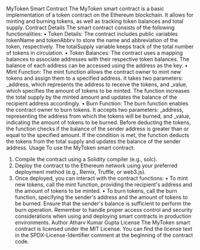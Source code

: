 MyToken Smart Contract
  The MyToken smart contract is a basic implementation of a token contract on the Ethereum blockchain. It allows for minting and burning tokens, as well as tracking token balances and total   supply.
Contract Details
  The smart contract consists of the following functionalities:
  •	Token Details: The contract includes public variables tokenName and tokenAbbrv to store the name and abbreviation of the token, respectively. The totalSupply variable keeps track of the     total number of tokens in circulation.
  •	Token Balances: The contract uses a mapping balances to associate addresses with their respective token balances. The balance of each address can be accessed using the address as the         key.
  •	Mint Function: The mint function allows the contract owner to mint new tokens and assign them to a specified address. It takes two parameters: _address, which represents the address to       receive the tokens, and _value, which specifies the amount of tokens to be minted. The function increases the total supply by the minted amount and updates the balance of the recipient       address accordingly.
  •	Burn Function: The burn function enables the contract owner to burn tokens. It accepts two parameters: _address, representing the address from which the tokens will be burned, and           _value, indicating the amount of tokens to be burned. Before deducting the tokens, the function checks if the balance of the sender address is greater than or equal to the specified         amount. If the condition is met, the function deducts the tokens from the total supply and updates the balance of the sender address.
Usage
  To use the MyToken smart contract:
  1.	Compile the contract using a Solidity compiler (e.g., solc).
  2.	Deploy the contract to the Ethereum network using your preferred deployment method (e.g., Remix, Truffle, or web3.js).
  3.	Once deployed, you can interact with the contract functions:
  •	To mint new tokens, call the mint function, providing the recipient's address and the amount of tokens to be minted.
  •	To burn tokens, call the burn function, specifying the sender's address and the amount of tokens to be burned. Ensure that the sender's balance is sufficient to perform the burn operation.
  Remember to handle proper access control and security considerations when using and deploying smart contracts in production environments.
Author
  Atharv Kumar Gupta
License
  The MyToken smart contract is licensed under the MIT License. You can find the license text in the SPDX-License-Identifier comment at the beginning of the contract code.

